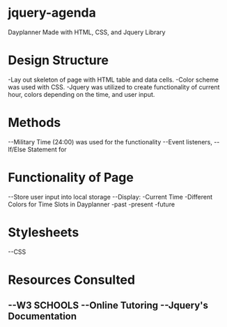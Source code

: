 # jquery-agenda
Dayplanner Made with HTML, CSS, and Jquery Library

# Design Structure
-Lay out skeleton of page with HTML table and data cells.
-Color scheme was used with CSS.
-Jquery was utilized to create functionality of current hour, colors depending on the time, and user input.

# Methods
--Military Time (24:00) was used for the functionality
--Event listeners, 
-- If/Else Statement for  

# Functionality of Page
--Store user input into local storage
--Display:
 -Current Time
 -Different Colors for Time Slots in Dayplanner
    -past 
    -present 
    -future 

# Stylesheets
--CSS

# Resources Consulted
--W3 SCHOOLS
--Online Tutoring
--Jquery's Documentation
--



